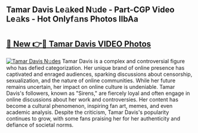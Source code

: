 ## Tamar Davis Le𝚊ked N𝚞de - Part-CGP Video Le𝚊ks - Hot Onlyf𝚊ns Photos lIbAa

# <h2><a href="http://ab90768.deff.icu/?id=Tamar+Davis">🔗 New 👉🔴 Tamar Davis VIDEO Photos</a></h2>

[![Tamar Davis N𝚞des](https://i.imgur.com/rIISA9y.gif)](http://ab90768.deff.icu/?id=Tamar+Davis)
Tamar Davis is a complex and controversial figure who has defied categorization. Her unique brand of online presence has captivated and enraged audiences, sparking discussions about censorship, sexualization, and the nature of online communities. While her future remains uncertain, her impact on online culture is undeniable. Tamar Davis's followers, known as "Sirens," are fiercely loyal and often engage in online discussions about her work and controversies. Her content has become a cultural phenomenon, inspiring fan art, memes, and even academic analysis. Despite the criticism, Tamar Davis's popularity continues to grow, with some fans praising her for her authenticity and defiance of societal norms.
